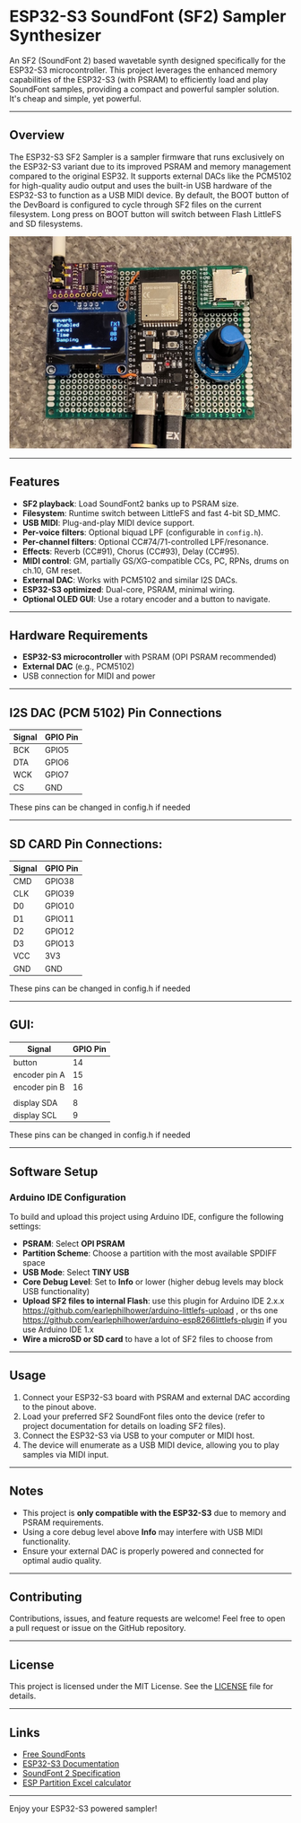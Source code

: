 # ESP32-S3 SoundFont (SF2) Sampler Synthesizer

An SF2 (SoundFont 2) based wavetable synth designed specifically for the ESP32-S3 microcontroller. This project leverages the enhanced memory capabilities of the ESP32-S3 (with PSRAM) to efficiently load and play SoundFont samples, providing a compact and powerful sampler solution. It's cheap and simple, yet powerful.

---

## Overview

The ESP32-S3 SF2 Sampler is a sampler firmware that runs exclusively on the ESP32-S3 variant due to its improved PSRAM and memory management compared to the original ESP32. It supports external DACs like the PCM5102 for high-quality audio output and uses the built-in USB hardware of the ESP32-S3 to function as a USB MIDI device. By default, the BOOT button of the DevBoard is configured to cycle through SF2 files on the current filesystem. Long press on BOOT button will switch between Flash LittleFS and SD filesystems.

<img src="./media/prototype.jpg?raw=true">

---

## Features

- **SF2 playback**: Load SoundFont2 banks up to PSRAM size.
- **Filesystem**: Runtime switch between LittleFS and fast 4-bit SD_MMC.
- **USB MIDI**: Plug-and-play MIDI device support.
- **Per-voice filters**: Optional biquad LPF (configurable in `config.h`).
- **Per-channel filters**: Optional CC#74/71-controlled LPF/resonance.
- **Effects**: Reverb (CC#91), Chorus (CC#93), Delay (CC#95).
- **MIDI control**: GM, partially GS/XG-compatible CCs, PC, RPNs, drums on ch.10, GM reset.
- **External DAC**: Works with PCM5102 and similar I2S DACs.
- **ESP32-S3 optimized**: Dual-core, PSRAM, minimal wiring.
- **Optional OLED GUI**: Use a rotary encoder and a button to navigate. 

---

## Hardware Requirements

- **ESP32-S3 microcontroller** with PSRAM (OPI PSRAM recommended)
- **External DAC** (e.g., PCM5102)
- USB connection for MIDI and power

---

## I2S DAC (PCM 5102) Pin Connections

| Signal | GPIO Pin |
|--------|----------|
| BCK    | GPIO5    |
| DTA    | GPIO6    |
| WCK    | GPIO7    |
| CS     | GND      |

These pins can be changed in config.h if needed

---


## SD CARD Pin Connections:

| Signal | GPIO Pin |
|--------|----------|
| CMD     | GPIO38  |
| CLK     | GPIO39  |
| D0     | GPIO10  |
| D1     | GPIO11  |
| D2     | GPIO12  |
| D3     | GPIO13  |
| VCC    | 3V3  |
| GND    | GND  |

These pins can be changed in config.h if needed

---
## GUI:

| Signal | GPIO Pin |
|------------|---------------|
|   button | 14 |
| encoder pin A | 15 |
| encoder pin B | 16 |
| | |
| display SDA | 8    |
| display SCL | 9    |


These pins can be changed in config.h if needed

---
## Software Setup

### Arduino IDE Configuration

To build and upload this project using Arduino IDE, configure the following settings:

- **PSRAM**: Select **OPI PSRAM**
- **Partition Scheme**: Choose a partition with the most available SPDIFF space
- **USB Mode**: Select **TINY USB**
- **Core Debug Level**: Set to **Info** or lower (higher debug levels may block USB functionality)
- **Upload SF2 files to internal Flash**: use this plugin for Arduino IDE 2.x.x https://github.com/earlephilhower/arduino-littlefs-upload , or ths one https://github.com/earlephilhower/arduino-esp8266littlefs-plugin if you use Arduino IDE 1.x
- **Wire a microSD or SD card** to have a lot of SF2 files to choose from 

---

## Usage

1. Connect your ESP32-S3 board with PSRAM and external DAC according to the pinout above.
2. Load your preferred SF2 SoundFont files onto the device (refer to project documentation for details on loading SF2 files).
3. Connect the ESP32-S3 via USB to your computer or MIDI host.
4. The device will enumerate as a USB MIDI device, allowing you to play samples via MIDI input.

---

## Notes

- This project is **only compatible with the ESP32-S3** due to memory and PSRAM requirements.
- Using a core debug level above **Info** may interfere with USB MIDI functionality.
- Ensure your external DAC is properly powered and connected for optimal audio quality.

---

## Contributing

Contributions, issues, and feature requests are welcome! Feel free to open a pull request or issue on the GitHub repository.

---

## License

This project is licensed under the MIT License. See the [LICENSE](LICENSE) file for details.

---

## Links
- [Free SoundFonts](https://github.com/ZmeyKolbasnik/Instruments/tree/master)
- [ESP32-S3 Documentation](https://www.espressif.com/en/products/socs/esp32-s3)
- [SoundFont 2 Specification](https://en.wikipedia.org/wiki/SoundFont)
- [ESP Partition Excel calculator](https://github.com/copych/ESP32-S3_SF2_Sampler_Synthesizer/tree/main/partitions)

---

Enjoy your ESP32-S3 powered sampler!

